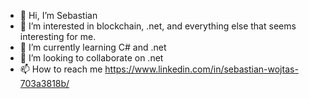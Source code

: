 - 👋 Hi, I’m Sebastian  
- 👀 I’m interested in blockchain, .net, and everything else that seems interesting for me.
- 🌱 I’m currently learning C# and .net
- 💞️ I’m looking to collaborate on .net
- 📫 How to reach me https://www.linkedin.com/in/sebastian-wojtas-703a3818b/

<!---
boordoon/boordoon is a ✨ special ✨ repository because its `README.md` (this file) appears on your GitHub profile.
You can click the Preview link to take a look at your changes.
--->

